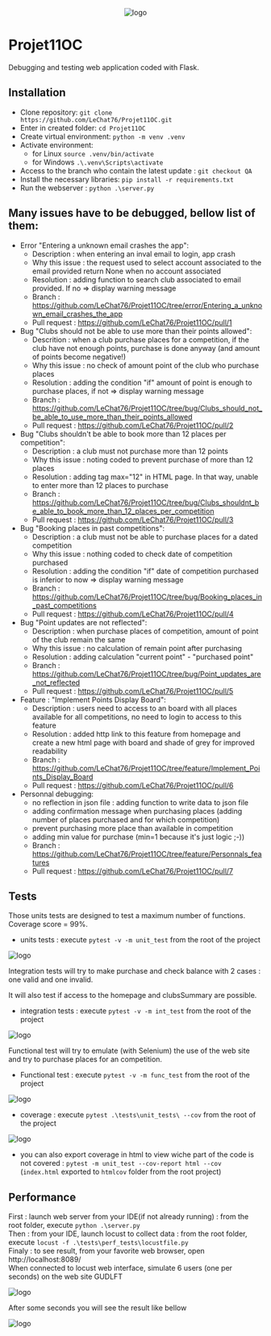 <p align="center">
    <img alt="logo" src="https://github.com/LeChat76/Projet10OC/assets/119883313/881f780c-7907-4f44-b294-7c3bb0b66dda">
</p>

# Projet11OC
Debugging and testing web application coded with Flask.

## Installation
* Clone repository: `git clone https://github.com/LeChat76/Projet11OC.git`  
* Enter in created folder: `cd Projet11OC`  
* Create virtual environment: `python -m venv .venv`  
* Activate environment:  
    * for Linux `source .venv/bin/activate`  
    * for Windows `.\.venv\Scripts\activate`  
* Access to the branch who contain the latest update : `git checkout QA`
* Install the necessary libraries: `pip install -r requirements.txt` 
* Run the webserver : `python .\server.py`  

## Many issues have to be debugged, bellow list of them:
* Error "Entering a unknown email crashes the app":
  * Description : when entering an inval email to login, app crash
  * Why this issue : the request used to select account associated to the email provided return None when no account associated
  * Resolution : adding function to search club associated to email provided. If no => display warning message
  * Branch : https://github.com/LeChat76/Projet11OC/tree/error/Entering_a_unknown_email_crashes_the_app
  * Pull request : https://github.com/LeChat76/Projet11OC/pull/1
* Bug "Clubs should not be able to use more than their points allowed":
  * Descrition : when a club purchase places for a competition, if the club have not enough points, purchase is done anyway (and amount of points become negative!)
  * Why this issue : no check of amount point of the club who purchase places
  * Resolution : adding the condition "if" amount of point is enough to purchase places, if not => display warning message
  * Branch : https://github.com/LeChat76/Projet11OC/tree/bug/Clubs_should_not_be_able_to_use_more_than_their_points_allowed
  * Pull request : https://github.com/LeChat76/Projet11OC/pull/2
* Bug "Clubs shouldn't be able to book more than 12 places per competition":
  * Description : a club must not purchase more than 12 points
  * Why this issue : noting coded to prevent purchase of more than 12 places
  * Resolution : adding tag max="12" in HTML page. In that way, unable to enter more than 12 places to purchase
  * Branch : https://github.com/LeChat76/Projet11OC/tree/bug/Clubs_shouldnt_be_able_to_book_more_than_12_places_per_competition 
  * Pull request : https://github.com/LeChat76/Projet11OC/pull/3
* Bug "Booking places in past competitions":
  * Description : a club must not be able to purchase places for a dated competition
  * Why this issue : nothing coded to check date of competition purchased
  * Resolution : adding the condition "if" date of competition purchased is inferior to now => display warning message
  * Branch : https://github.com/LeChat76/Projet11OC/tree/bug/Booking_places_in_past_competitions
  * Pull request : https://github.com/LeChat76/Projet11OC/pull/4
* Bug "Point updates are not reflected":
  * Description : when purchase places of competition, amount of point of the club remain the same
  * Why this issue : no calculation of remain point after purchasing
  * Resolution : adding calculation "current point" - "purchased point"
  * Branch : https://github.com/LeChat76/Projet11OC/tree/bug/Point_updates_are_not_reflected
  * Pull request : https://github.com/LeChat76/Projet11OC/pull/5
* Feature : "Implement Points Display Board":
  * Description : users need to access to an board with all places available for all competitions, no need to login to access to this feature
  * Resolution : added http link to this feature from homepage and create a new html page with board and shade of grey for improved readability
  * Branch : https://github.com/LeChat76/Projet11OC/tree/feature/Implement_Points_Display_Board
  * Pull request : https://github.com/LeChat76/Projet11OC/pull/6
* Personnal debugging:
  * no reflection in json file : adding function to write data to json file
  * adding confirmation message when purchasing places (adding number of places purchased and for which competition)
  * prevent purchasing more place than available in competition
  * adding min value for purchase (min=1 because it's just logic ;-))
  * Branch : https://github.com/LeChat76/Projet11OC/tree/feature/Personnals_features
  * Pull request : https://github.com/LeChat76/Projet11OC/pull/7

## Tests
Those units tests are designed to test a maximum number of functions. Coverage score = 99%.
* units tests : execute `pytest -v -m unit_test` from the root of the project
<p align="left">
    <img alt="logo" src="https://github.com/LeChat76/Projet11OC/assets/119883313/97001821-5618-4e6e-96c3-326c406cadd1">
</p>
Integration tests will try to make purchase and check balance with 2 cases : one valid and one invalid.  

It will also test if access to the homepage and clubsSummary are possible.
* integration tests : execute `pytest -v -m int_test` from the root of the project  
<p align="left">
    <img alt="logo" src="https://github.com/LeChat76/Projet11OC/assets/119883313/819082e9-c3b5-4834-91ab-7b9249b36f50">
</p>

Functional test will try to emulate (with Selenium) the use of the web site and try to purchase places for an competition.  
* Functional test : execute `pytest -v -m func_test` from the root of the project
<p align="left">
    <img alt="logo" src="https://github.com/LeChat76/Projet11OC/assets/119883313/035f8a43-b82e-423d-b26a-6802666b0725">
</p>

* coverage : execute `pytest .\tests\unit_tests\ --cov` from the root of the project
<p align="left">
    <img alt="logo" src="https://github.com/LeChat76/Projet11OC/assets/119883313/8697a3ca-cf74-400b-b361-349c33a18956">
</p>

* you can also export coverage in html to view wiche part of the code is not covered : `pytest -m unit_test --cov-report html --cov`  
(`index.html` exported to `htmlcov` folder from the root project)

## Performance
First : launch web server from your IDE(if not already running) : from the root folder, execute `python .\server.py`  
Then : from your IDE, launch locust to collect data : from the root folder, execute `locust -f .\tests\perf_tests\locustfile.py`  
Finaly : to see result, from your favorite web browser, open http://localhost:8089/  
When connected to locust web interface, simulate 6 users (one per seconds) on the web site GUDLFT  <p align="left">
<p align="left">
    <img alt="logo" src="https://github.com/LeChat76/Projet11OC/assets/119883313/e2b9f675-0799-4e8e-b663-b8d0945904ca">
</p>

After some seconds you will see the result like bellow  
<p align="left">
    <img alt="logo" src="https://github.com/LeChat76/Projet11OC/assets/119883313/0072d722-cdf3-4ebc-87d5-94eb67c25ace">
</p>